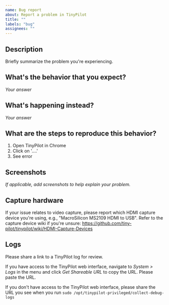 ```yaml
---
name: Bug report
about: Report a problem in TinyPilot
title: ""
labels: "bug"
assignees: ""
---
```


## Description

Briefly summarize the problem you're experiencing.

## What's the behavior that you expect?

_Your answer_

## What's happening instead?

_Your answer_

## What are the steps to reproduce this behavior?

1. Open TinyPilot in Chrome
2. Click on '....'
3. See error

## Screenshots

_If applicable, add screenshots to help explain your problem._

## Capture hardware

If your issue relates to video capture, please report which HDMI capture device you're using, e.g., "MacroSilicon MS2109 HDMI to USB". Refer to the capture device wiki if you're unsure: https://github.com/tiny-pilot/tinypilot/wiki/HDMI-Capture-Devices

## Logs

Please share a link to a TinyPilot log for review.

If you have access to the TinyPilot web interface, navigate to _System > Logs_ in the menu and click _Get Shareable URL_ to copy the URL. Please paste the URL.

If you don't have access to the TinyPilot web interface, please share the URL you see when you run `sudo /opt/tinypilot-privileged/collect-debug-logs`
